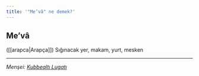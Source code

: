 ```yaml
---
title: '"Me’vâ" ne demek?'
---
```


## Me’vâ
([[arapca|Arapça]]) Sığınacak yer, makam, yurt, mesken

---
*Menşei: [Kubbealtı Lugatı](https://www.lugatim.com/s/Me’vâ)*